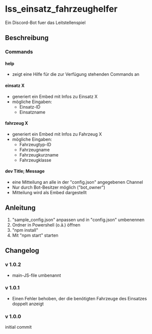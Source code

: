 # lss_einsatz_fahrzeughelfer

Ein Discord-Bot fuer das Leitstellenspiel

## Beschreibung

### Commands

#### help

-   zeigt eine Hilfe für die zur Verfügung stehenden Commands an

#### einsatz X

-   generiert ein Embed mit Infos zu Einsatz X
-   mögliche Eingaben:
    -   Einsatz-ID
    -   Einsatzname

#### fahrzeug X

-   generiert ein Embed mit Infos zu Fahrzeug X
-   mögliche Eingaben:
    -   Fahrzeugtyp-ID
    -   Fahrzeugname
    -   Fahrzeugkurzname
    -   Fahrzeugklasse

#### dev Title; Message

-   eine Mitteilung an alle in der "config.json" angegebenen Channel
-   Nur durch Bot-Besitzer möglich ("bot_owner")
-   Mitteilung wird als Embed dargestellt

## Anleitung

1. "sample_config.json" anpassen und in "config.json" umbenennen
2. Ordner in Powershell (o.ä.) öffnen
3. "npm install"
4. Mit "npm start" starten

## Changelog

### v 1.0.2

-   main-JS-file umbenannt

### v 1.0.1

-   Einen Fehler behoben, der die benötigten Fahrzeuge des Einsatzes doppelt anzeigt

### v 1.0.0

initial commit

